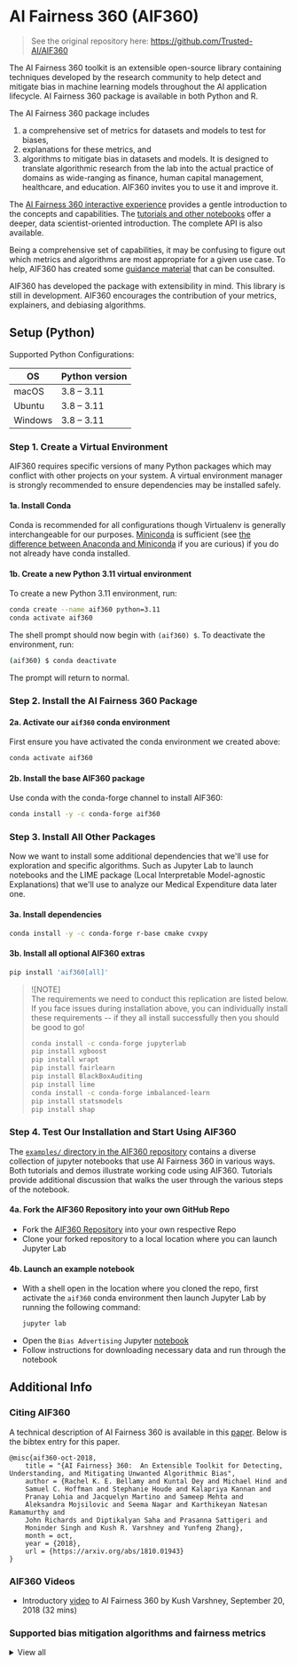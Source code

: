 # AI Fairness 360 (AIF360)

> See the original repository here: https://github.com/Trusted-AI/AIF360

The AI Fairness 360 toolkit is an extensible open-source library containing techniques developed by the
research community to help detect and mitigate bias in machine learning models throughout the AI application lifecycle. AI Fairness 360 package is available in both Python and R.

The AI Fairness 360 package includes
1) a comprehensive set of metrics for datasets and models to test for biases,
2) explanations for these metrics, and
3) algorithms to mitigate bias in datasets and models.
It is designed to translate algorithmic research from the lab into the actual practice of domains as wide-ranging
as finance, human capital management, healthcare, and education. AIF360 invites you to use it and improve it.

The [AI Fairness 360 interactive experience](https://aif360.res.ibm.com/data)
provides a gentle introduction to the concepts and capabilities. The [tutorials
and other notebooks](https://github.com/Trusted-AI/AIF360/tree/master/examples) offer a deeper, data scientist-oriented
introduction. The complete API is also available.

Being a comprehensive set of capabilities, it may be confusing to figure out
which metrics and algorithms are most appropriate for a given use case. To
help, AIF360 has created some [guidance
material](https://aif360.res.ibm.com/resources#guidance) that can be
consulted.

AIF360 has developed the package with extensibility in mind. This library is still
in development. AIF360 encourages the contribution of your metrics, explainers, and
debiasing algorithms.


## Setup (Python)

Supported Python Configurations:

| OS      | Python version |
| ------- | -------------- |
| macOS   | 3.8 – 3.11     |
| Ubuntu  | 3.8 – 3.11     |
| Windows | 3.8 – 3.11     |

### Step 1. Create a Virtual Environment

AIF360 requires specific versions of many Python packages which may conflict
with other projects on your system. A virtual environment manager is strongly
recommended to ensure dependencies may be installed safely.

#### 1a. Install Conda

Conda is recommended for all configurations though Virtualenv is generally
interchangeable for our purposes. [Miniconda](https://conda.io/miniconda.html)
is sufficient (see [the difference between Anaconda and
Miniconda](https://conda.io/docs/user-guide/install/download.html#anaconda-or-miniconda)
if you are curious) if you do not already have conda installed.

#### 1b. Create a new Python 3.11 virtual environment

To create a new Python 3.11 environment, run:

```bash
conda create --name aif360 python=3.11
conda activate aif360
```

The shell prompt should now begin with `(aif360) $`. To deactivate the environment, run:

```bash
(aif360) $ conda deactivate
```

The prompt will return to normal.

### Step 2. Install the AI Fairness 360 Package

#### 2a. Activate our `aif360` conda environment
First ensure you have activated the conda environment we created above:
```bash
conda activate aif360
```

#### 2b. Install the base AIF360 package
Use conda with the conda-forge channel to install AIF360:
```bash
conda install -y -c conda-forge aif360
```

### Step 3. Install All Other Packages

Now we want to install some additional dependencies that we'll use for exploration and specific algorithms. Such as Jupyter Lab to launch notebooks and the LIME package (Local Interpretable Model-agnostic Explanations) that we'll use to analyze our Medical Expenditure data later one.

#### 3a. Install dependencies
```bash
conda install -y -c conda-forge r-base cmake cvxpy
```

#### 3b. Install all optional AIF360 extras
```bash
pip install 'aif360[all]'
```

> ![NOTE]\
> The requirements we need to conduct this replication are listed below. If you face issues during installation above, you can individually install these requirements -- if they all install successfully then you should be good to go!
> ```bash
> conda install -c conda-forge jupyterlab
> pip install xgboost
> pip install wrapt
> pip install fairlearn
> pip install BlackBoxAuditing
> pip install lime
> conda install -c conda-forge imbalanced-learn
> pip install statsmodels
> pip install shap
> ```

### Step 4. Test Our Installation and Start Using AIF360
The [`examples/` directory in the AIF360 repository](https://github.com/Trusted-AI/AIF360/tree/master/examples) contains a diverse collection of jupyter notebooks that use AI Fairness 360 in various ways. Both tutorials and demos illustrate working code using AIF360. Tutorials provide additional discussion that walks the user through the various steps of the notebook.

#### 4a. Fork the AIF360 Repository into your own GitHub Repo
- Fork the [AIF360 Repository](https://github.com/Trusted-AI/AIF360) into your own respective Repo
- Clone your forked repository to a local location where you can launch Jupyter Lab

#### 4b. Launch an example notebook
- With a shell open in the location where you cloned the repo, first activate the `aif360` conda environment then launch Jupyter Lab by running the following command:
  ```bash
  jupyter lab
  ```
- Open the `Bias Advertising` Jupyter [notebook](https://github.com/nanrahman/AIF360/blob/master/examples/tutorial_bias_advertising.ipynb)
- Follow instructions for downloading necessary data and run through the notebook

## Additional Info

### Citing AIF360

A technical description of AI Fairness 360 is available in this
[paper](https://arxiv.org/abs/1810.01943). Below is the bibtex entry for this
paper.

```
@misc{aif360-oct-2018,
    title = "{AI Fairness} 360:  An Extensible Toolkit for Detecting, Understanding, and Mitigating Unwanted Algorithmic Bias",
    author = {Rachel K. E. Bellamy and Kuntal Dey and Michael Hind and
	Samuel C. Hoffman and Stephanie Houde and Kalapriya Kannan and
	Pranay Lohia and Jacquelyn Martino and Sameep Mehta and
	Aleksandra Mojsilovic and Seema Nagar and Karthikeyan Natesan Ramamurthy and
	John Richards and Diptikalyan Saha and Prasanna Sattigeri and
	Moninder Singh and Kush R. Varshney and Yunfeng Zhang},
    month = oct,
    year = {2018},
    url = {https://arxiv.org/abs/1810.01943}
}
```

### AIF360 Videos

* Introductory [video](https://www.youtube.com/watch?v=X1NsrcaRQTE) to AI
  Fairness 360 by Kush Varshney, September 20, 2018 (32 mins)

### Supported bias mitigation algorithms and fairness metrics

<details><summary>View all</summary>

#### Supported bias mitigation algorithms

* Optimized Preprocessing ([Calmon et al., 2017](http://papers.nips.cc/paper/6988-optimized-pre-processing-for-discrimination-prevention))
* Disparate Impact Remover ([Feldman et al., 2015](https://doi.org/10.1145/2783258.2783311))
* Equalized Odds Postprocessing ([Hardt et al., 2016](https://papers.nips.cc/paper/6374-equality-of-opportunity-in-supervised-learning))
* Reweighing ([Kamiran and Calders, 2012](http://doi.org/10.1007/s10115-011-0463-8))
* Reject Option Classification ([Kamiran et al., 2012](https://doi.org/10.1109/ICDM.2012.45))
* Prejudice Remover Regularizer ([Kamishima et al., 2012](https://rd.springer.com/chapter/10.1007/978-3-642-33486-3_3))
* Calibrated Equalized Odds Postprocessing ([Pleiss et al., 2017](https://papers.nips.cc/paper/7151-on-fairness-and-calibration))
* Learning Fair Representations ([Zemel et al., 2013](http://proceedings.mlr.press/v28/zemel13.html))
* Adversarial Debiasing ([Zhang et al., 2018](https://arxiv.org/abs/1801.07593))
* Meta-Algorithm for Fair Classification ([Celis et al., 2018](https://arxiv.org/abs/1806.06055))
* Rich Subgroup Fairness ([Kearns, Neel, Roth, Wu, 2018](https://arxiv.org/abs/1711.05144))
* Exponentiated Gradient Reduction ([Agarwal et al., 2018](https://arxiv.org/abs/1803.02453))
* Grid Search Reduction ([Agarwal et al., 2018](https://arxiv.org/abs/1803.02453), [Agarwal et al., 2019](https://arxiv.org/abs/1905.12843))
* Fair Data Adaptation ([Plečko and Meinshausen, 2020](https://www.jmlr.org/papers/v21/19-966.html), [Plečko et al., 2021](https://arxiv.org/abs/2110.10200))
* Sensitive Set Invariance/Sensitive Subspace Robustness ([Yurochkin and Sun, 2020](https://arxiv.org/abs/2006.14168), [Yurochkin et al., 2019](https://arxiv.org/abs/1907.00020))

#### Supported fairness metrics

* Comprehensive set of group fairness metrics derived from selection rates and error rates including rich subgroup fairness
* Comprehensive set of sample distortion metrics
* Generalized Entropy Index ([Speicher et al., 2018](https://doi.org/10.1145/3219819.3220046))
* Differential Fairness and Bias Amplification ([Foulds et al., 2018](https://arxiv.org/pdf/1807.08362))
* Bias Scan with Multi-Dimensional Subset Scan ([Zhang, Neill, 2017](https://arxiv.org/abs/1611.08292))

</details>
